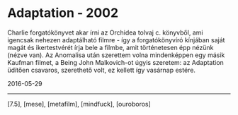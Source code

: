 # Adaptation - 2002

Charlie forgatókönyvet akar írni az Orchidea tolvaj c. könyvből, ami igencsak nehezen adaptálható filmre - így a forgatókönyvíró kínjában saját magát és ikertestvérét írja bele a filmbe, amit történetesen épp nézünk (nézve van). Az Anomalisa után szerettem volna mindenképpen egy másik Kaufman filmet, a Being John Malkovich-ot úgyis szeretem: az Adaptation üdítően csavaros, szerethető volt, ez kellett így vasárnap estére.

2016-05-29 

----

[7.5], [mese], [metafilm], [mindfuck], [ouroboros]